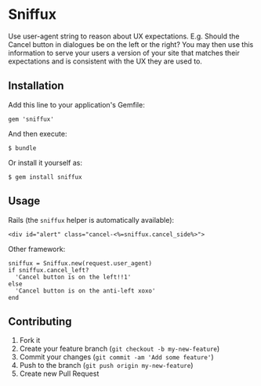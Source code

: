 # Sniffux

Use user-agent string to reason about UX expectations. E.g. Should the Cancel button in dialogues be on the left or the right? You may then use this information to serve your users a version of your site that matches their expectations and is consistent with the UX they are used to.

## Installation

Add this line to your application's Gemfile:

    gem 'sniffux'

And then execute:

    $ bundle

Or install it yourself as:

    $ gem install sniffux

## Usage

Rails (the `sniffux` helper is automatically available):

    <div id="alert" class="cancel-<%=sniffux.cancel_side%>">

Other framework:

    sniffux = Sniffux.new(request.user_agent)
    if sniffux.cancel_left?
      'Cancel button is on the left!!1'
    else
      'Cancel button is on the anti-left xoxo'
    end

## Contributing

1. Fork it
2. Create your feature branch (`git checkout -b my-new-feature`)
3. Commit your changes (`git commit -am 'Add some feature'`)
4. Push to the branch (`git push origin my-new-feature`)
5. Create new Pull Request
